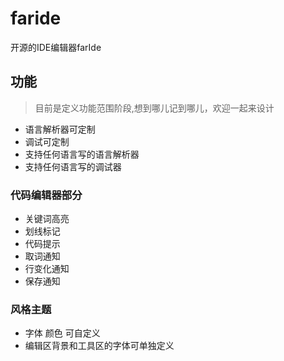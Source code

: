 # faride
开源的IDE编辑器farIde

## 功能
> 目前是定义功能范围阶段,想到哪儿记到哪儿，欢迎一起来设计
* 语言解析器可定制
* 调试可定制
* 支持任何语言写的语言解析器
* 支持任何语言写的调试器

### 代码编辑器部分
- 关键词高亮
- 划线标记
- 代码提示
- 取词通知
- 行变化通知
- 保存通知

### 风格主题
- 字体  颜色 可自定义
- 编辑区背景和工具区的字体可单独定义


